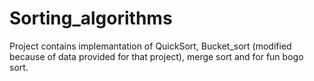 # Sorting_algorithms
Project contains implemantation of QuickSort, Bucket_sort (modified because of data provided for that project), merge sort and for fun bogo sort.
